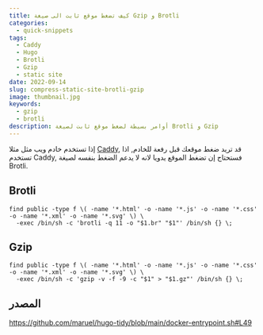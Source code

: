 ```yaml
---
title: كيف تضغط موقع ثابت الى صيغة Gzip و Brotli
categories:
  - quick-snippets
tags:
  - Caddy
  - Hugo
  - Brotli
  - Gzip
  - static site
date: 2022-09-14
slug: compress-static-site-brotli-gzip
image: thumbnail.jpg
keywords:
  - gzip
  - brotli
description: أوامر بسيطة لضغط موقع ثابت لصيغة Brotli و Gzip
---
```


إذا تستخدم خادم ويب مثل مثلا [Caddy](https://caddyserver.com),
قد تريد ضغط موقعك قبل رفعة للخادم, اذا تستخدم Caddy, فستحتاج إن تضغط الموقع يدويا لانه لا يدعم الضغط بنفسه لصيغة Brotli.

## Brotli
```
find public -type f \( -name '*.html' -o -name '*.js' -o -name '*.css' -o -name '*.xml' -o -name '*.svg' \) \
  -exec /bin/sh -c 'brotli -q 11 -o "$1.br" "$1"' /bin/sh {} \;
```

## Gzip
```
find public -type f \( -name '*.html' -o -name '*.js' -o -name '*.css' -o -name '*.xml' -o -name '*.svg' \) \
  -exec /bin/sh -c 'gzip -v -f -9 -c "$1" > "$1.gz"' /bin/sh {} \;
```

## المصدر
https://github.com/maruel/hugo-tidy/blob/main/docker-entrypoint.sh#L49